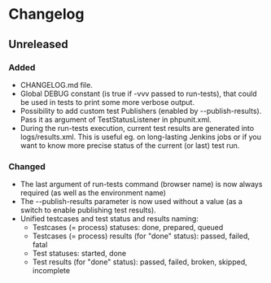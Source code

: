 # Changelog

## Unreleased

### Added
- CHANGELOG.md file.
- Global DEBUG constant (is true if -vvv passed to run-tests), that could be used in tests to print some more verbose output.
- Possibility to add custom test Publishers (enabled by --publish-results). Pass it as argument of TestStatusListener in phpunit.xml.
- During the run-tests execution, current test results are generated into logs/results.xml. This is useful eg. on long-lasting Jenkins jobs or if you want to know more precise status of the current (or last) test run.

### Changed
- The last argument of run-tests command (browser name) is now always required (as well as the environment name)
- The --publish-results parameter is now used without a value (as a switch to enable publishing test results).
- Unified testcases and test status and results naming:
    - Testcases (= process) statuses: done, prepared, queued
    - Testcases (= process) results (for "done" status): passed, failed, fatal
    - Test statuses: started, done
    - Test results (for "done" status): passed, failed, broken, skipped, incomplete
